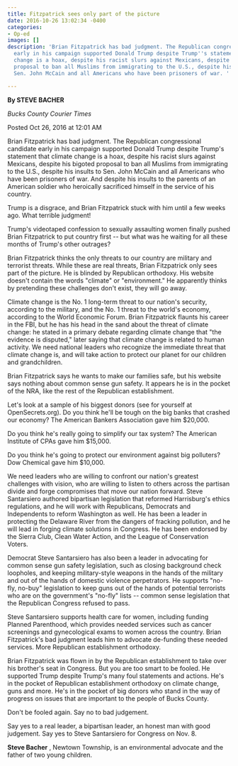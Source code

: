 ```yaml
---
title: Fitzpatrick sees only part of the picture
date: 2016-10-26 13:02:34 -0400
categories:
- Op-ed
images: []
description: 'Brian Fitzpatrick has bad judgment. The Republican congressional candidate
  early in his campaign supported Donald Trump despite Trump''s statement that climate
  change is a hoax, despite his racist slurs against Mexicans, despite his bigoted
  proposal to ban all Muslims from immigrating to the U.S., despite his insults to
  Sen. John McCain and all Americans who have been prisoners of war. '

---
```

**By STEVE BACHER**

_Bucks County Courier Times_

Posted Oct 26, 2016 at 12:01 AM

Brian Fitzpatrick has bad judgment. The Republican congressional candidate early in his campaign supported Donald Trump despite Trump's statement that climate change is a hoax, despite his racist slurs against Mexicans, despite his bigoted proposal to ban all Muslims from immigrating to the U.S., despite his insults to Sen. John McCain and all Americans who have been prisoners of war. And despite his insults to the parents of an American soldier who heroically sacrificed himself in the service of his country.

Trump is a disgrace, and Brian Fitzpatrick stuck with him until a few weeks ago. What terrible judgment!

Trump's videotaped confession to sexually assaulting women finally pushed Brian Fitzpatrick to put country first -- but what was he waiting for all these months of Trump's other outrages?

Brian Fitzpatrick thinks the only threats to our country are military and terrorist threats. While these are real threats, Brian Fitzpatrick only sees part of the picture. He is blinded by Republican orthodoxy. His website doesn't contain the words "climate" or "environment." He apparently thinks by pretending these challenges don't exist, they will go away.

Climate change is the No. 1 long-term threat to our nation's security, according to the military, and the No. 1 threat to the world's economy, according to the World Economic Forum. Brian Fitzpatrick flaunts his career in the FBI, but he has his head in the sand about the threat of climate change: he stated in a primary debate regarding climate change that "the evidence is disputed," later saying that climate change is related to human activity. We need national leaders who recognize the immediate threat that climate change is, and will take action to protect our planet for our children and grandchildren.

Brian Fitzpatrick says he wants to make our families safe, but his website says nothing about common sense gun safety. It appears he is in the pocket of the NRA, like the rest of the Republican establishment.

Let's look at a sample of his biggest donors (see for yourself at OpenSecrets.org). Do you think he'll be tough on the big banks that crashed our economy? The American Bankers Association gave him $20,000.

Do you think he's really going to simplify our tax system? The American Institute of CPAs gave him $15,000.

Do you think he's going to protect our environment against big polluters? Dow Chemical gave him $10,000.

We need leaders who are willing to confront our nation's greatest challenges with vision, who are willing to listen to others across the partisan divide and forge compromises that move our nation forward. Steve Santarsiero authored bipartisan legislation that reformed Harrisburg's ethics regulations, and he will work with Republicans, Democrats and Independents to reform Washington as well. He has been a leader in protecting the Delaware River from the dangers of fracking pollution, and he will lead in forging climate solutions in Congress. He has been endorsed by the Sierra Club, Clean Water Action, and the League of Conservation Voters.

Democrat Steve Santarsiero has also been a leader in advocating for common sense gun safety legislation, such as closing background check loopholes, and keeping military-style weapons in the hands of the military and out of the hands of domestic violence perpetrators. He supports "no-fly, no-buy" legislation to keep guns out of the hands of potential terrorists who are on the government's "no-fly" lists -- common sense legislation that the Republican Congress refused to pass.

Steve Santarsiero supports health care for women, including funding Planned Parenthood, which provides needed services such as cancer screenings and gynecological exams to women across the country. Brian Fitzpatrick's bad judgment leads him to advocate de-funding these needed services. More Republican establishment orthodoxy.

Brian Fitzpatrick was flown in by the Republican establishment to take over his brother's seat in Congress. But you are too smart to be fooled. He supported Trump despite Trump's many foul statements and actions. He's in the pocket of Republican establishment orthodoxy on climate change, guns and more. He's in the pocket of big donors who stand in the way of progress on issues that are important to the people of Bucks County.

Don't be fooled again. Say no to bad judgement.

Say yes to a real leader, a bipartisan leader, an honest man with good judgement. Say yes to Steve Santarsiero for Congress on Nov. 8.

**Steve Bacher** , Newtown Township, is an environmental advocate and the father of two young children.
